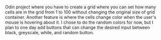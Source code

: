 Odin project where you have to create a grid where you can set how many cells are in the grid from 1 to 100 without changing the original size of grid container.
Another feature is where the cells change color when the user's mouse is hovering about it. I chose to do the random colors for now, but I plan to one day add buttons that can change 
the desired input between black, greyscale, white, and random button.